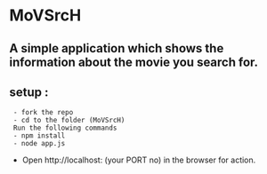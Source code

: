 # MoVSrcH
## A simple application which shows the information about the movie you search for. 
##  setup :
 ```
  - fork the repo
  - cd to the folder (MoVSrcH)
  Run the following commands
  - npm install 
  - node app.js
  ```
  - Open http://localhost: (your PORT no) in the browser for action.
